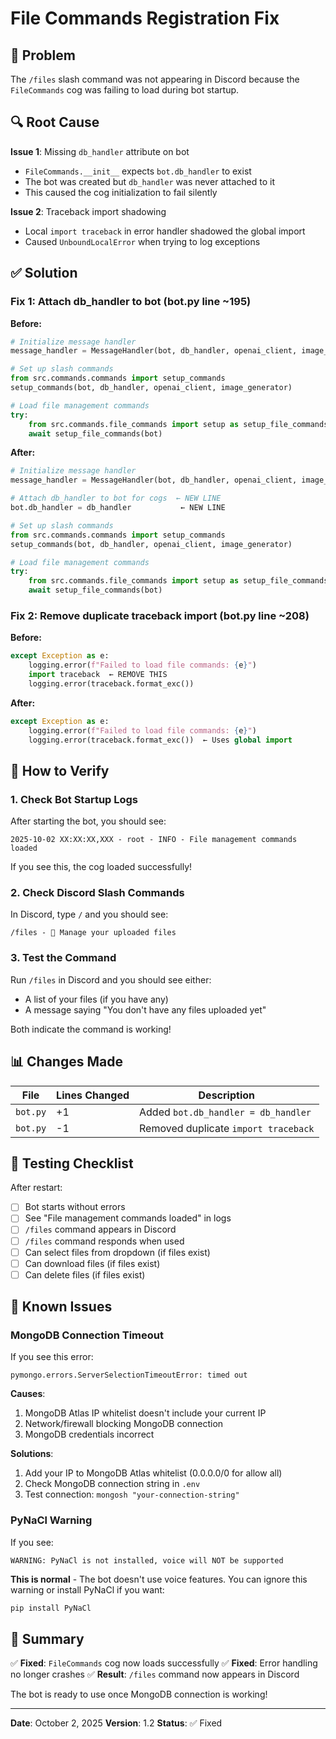 # File Commands Registration Fix

## 🐛 Problem

The `/files` slash command was not appearing in Discord because the `FileCommands` cog was failing to load during bot startup.

## 🔍 Root Cause

**Issue 1**: Missing `db_handler` attribute on bot
- `FileCommands.__init__` expects `bot.db_handler` to exist
- The bot was created but `db_handler` was never attached to it
- This caused the cog initialization to fail silently

**Issue 2**: Traceback import shadowing
- Local `import traceback` in error handler shadowed the global import
- Caused `UnboundLocalError` when trying to log exceptions

## ✅ Solution

### Fix 1: Attach db_handler to bot (bot.py line ~195)

**Before:**
```python
# Initialize message handler
message_handler = MessageHandler(bot, db_handler, openai_client, image_generator)

# Set up slash commands
from src.commands.commands import setup_commands
setup_commands(bot, db_handler, openai_client, image_generator)

# Load file management commands
try:
    from src.commands.file_commands import setup as setup_file_commands
    await setup_file_commands(bot)
```

**After:**
```python
# Initialize message handler
message_handler = MessageHandler(bot, db_handler, openai_client, image_generator)

# Attach db_handler to bot for cogs  ← NEW LINE
bot.db_handler = db_handler           ← NEW LINE

# Set up slash commands
from src.commands.commands import setup_commands
setup_commands(bot, db_handler, openai_client, image_generator)

# Load file management commands
try:
    from src.commands.file_commands import setup as setup_file_commands
    await setup_file_commands(bot)
```

### Fix 2: Remove duplicate traceback import (bot.py line ~208)

**Before:**
```python
except Exception as e:
    logging.error(f"Failed to load file commands: {e}")
    import traceback  ← REMOVE THIS
    logging.error(traceback.format_exc())
```

**After:**
```python
except Exception as e:
    logging.error(f"Failed to load file commands: {e}")
    logging.error(traceback.format_exc())  ← Uses global import
```

## 🧪 How to Verify

### 1. Check Bot Startup Logs

After starting the bot, you should see:
```
2025-10-02 XX:XX:XX,XXX - root - INFO - File management commands loaded
```

If you see this, the cog loaded successfully!

### 2. Check Discord Slash Commands

In Discord, type `/` and you should see:
```
/files - 📁 Manage your uploaded files
```

### 3. Test the Command

Run `/files` in Discord and you should see either:
- A list of your files (if you have any)
- A message saying "You don't have any files uploaded yet"

Both indicate the command is working!

## 📊 Changes Made

| File | Lines Changed | Description |
|------|---------------|-------------|
| `bot.py` | +1 | Added `bot.db_handler = db_handler` |
| `bot.py` | -1 | Removed duplicate `import traceback` |

## 🔄 Testing Checklist

After restart:
- [ ] Bot starts without errors
- [ ] See "File management commands loaded" in logs
- [ ] `/files` command appears in Discord
- [ ] `/files` command responds when used
- [ ] Can select files from dropdown (if files exist)
- [ ] Can download files (if files exist)
- [ ] Can delete files (if files exist)

## 🚨 Known Issues

### MongoDB Connection Timeout

If you see this error:
```
pymongo.errors.ServerSelectionTimeoutError: timed out
```

**Causes**:
1. MongoDB Atlas IP whitelist doesn't include your current IP
2. Network/firewall blocking MongoDB connection
3. MongoDB credentials incorrect

**Solutions**:
1. Add your IP to MongoDB Atlas whitelist (0.0.0.0/0 for allow all)
2. Check MongoDB connection string in `.env`
3. Test connection: `mongosh "your-connection-string"`

### PyNaCl Warning

If you see:
```
WARNING: PyNaCl is not installed, voice will NOT be supported
```

**This is normal** - The bot doesn't use voice features. You can ignore this warning or install PyNaCl if you want:
```bash
pip install PyNaCl
```

## 📝 Summary

✅ **Fixed**: `FileCommands` cog now loads successfully
✅ **Fixed**: Error handling no longer crashes
✅ **Result**: `/files` command now appears in Discord

The bot is ready to use once MongoDB connection is working!

---

**Date**: October 2, 2025
**Version**: 1.2
**Status**: ✅ Fixed
